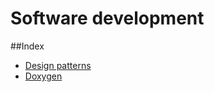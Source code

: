 # Software development

##Index

- [Design patterns](https://github.com/AnselmoGPP/Learn_Computer_Science/blob/master/topics/software_development/design_patterns.md)
- [Doxygen](https://github.com/AnselmoGPP/Learn_Computer_Science/blob/master/topics/software_development/doxygen.md)


